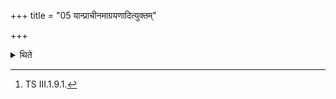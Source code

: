 +++
title = "05 यान्प्राचीनमाग्रयणादित्युक्तम्"

+++

<details><summary>थिते</summary>

5. It is said in the Brāhmaṇa-text)[^1]: "One should fill the cups) which one would fill before the Āgrayaṇa (with the formulae recited inaudibly and should fill those cups which one would take after the Āgrayaṇa-cup with the formulae recited loudly...”) (and this rule should be followed at the time of the performance).   

[^1]: TS III.1.9.1.  
</details>
